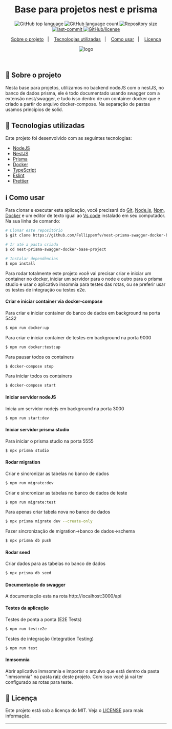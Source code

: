 <!-- /* cSpell:disable */
/* spell-checker: disable */
/* spellchecker: disable */ -->
<h1 align="center">Base para projetos nest e prisma </h1>

<p align="center">
  <img alt="GitHub top language" src="https://img.shields.io/github/languages/top/Fellippemfv/nest-prisma-project-concepts">

  <img alt="GitHub language count" src="https://img.shields.io/github/languages/count/Fellippemfv/nest-prisma-project-concepts?color=red">

  <img alt="Repository size" src="https://img.shields.io/github/repo-size/Fellippemfv/nest-prisma-project-concepts?color=yellow">
  
  <a href="https://github.com/Fellippemfv/nest-prisma-project-concepts/commits/master">
  	<img alt="last-commit" src="https://img.shields.io/github/last-commit/Fellippemfv/nest-prisma-project-concepts">
  </a>

  <a href="https://github.com/Fellippemfv/nest-prisma-project-concepts/blob/master/LICENSE.md">
  	<img alt="GitHub/license" src="https://img.shields.io/github/license/Fellippemfv/nest-prisma-project-concepts">
  </a>
</p>

<p align="center">
  <a href="#round_pushpin-sobre-o-projeto">Sobre o projeto</a>&nbsp;&nbsp;&nbsp;|&nbsp;&nbsp;&nbsp;
  <a href="#rocket-tecnologias-utilizadas">Tecnologias utilizadas</a>&nbsp;&nbsp;&nbsp;|&nbsp;&nbsp;&nbsp;
  <a href="#information_source-como-usar">Como usar</a>&nbsp;&nbsp;&nbsp;|&nbsp;&nbsp;&nbsp;
  <a href="#memo-licença">Licença</a>
</p>

<p align="center">
  <img alt="logo" title="logo" src="https://user-images.githubusercontent.com/67835741/200043624-cfa0a999-6a95-482c-ab68-7e546a02282e.png" />
</p>

<br>

## :round_pushpin: Sobre o projeto

Nesta base para projetos, utilizamos no backend nodeJS com o nestJS, no banco de dados prisma, ele é todo documentado usando swagger com a extensão nest/swagger, e tudo isso dentro de um container docker que é criado a partir do arquivo docker-compose. Na separação de pastas usamos principios de solid.


## :rocket: Tecnologias utilizadas

Este projeto foi desenvolvido com as seguintes tecnologias:

-  [NodeJS](https://nodejs.org/en/)
-  [NestJS](https://nestjs.com)
-  [Prisma](https://www.prisma.io)
-  [Docker](https://www.docker.com)
-  [TypeScript](https://www.typescriptlang.org)
-  [Eslint](https://eslint.org)
-  [Prettier](https://prettier.io)

## :information_source: Como usar

Para clonar e executar esta aplicação, você precisará do [Git](https://git-scm.com), [Node.js](https://nodejs.org/en/), [Npm](https://www.npmjs.com/), [Docker](https://www.docker.com) e um editor de texto igual ao [Vs code](https://code.visualstudio.com/) instalado em seu computador. Na sua linha de comando:

```bash
# Clonar este repositório
$ git clone https://github.com/Fellippemfv/nest-prisma-swagger-docker-base-project

# Ir até a pasta criada
$ cd nest-prisma-swagger-docker-base-project

# Instalar dependências
$ npm install
```
Para rodar totalmente este projeto você vai precisar criar e iniciar um container no docker, iniciar um servidor para o node e outro para o prisma studio e usar o aplicativo insomnia para testes das rotas, ou se preferir usar os testes de integração ou testes e2e.

#### Criar e iniciar container via docker-compose

Para criar e iniciar container do banco de dados em background na porta 5432
```bash
$ npm run docker:up
```
Para criar e iniciar container de testes em background na porta 9000
```bash
$ npm run docker:test:up
```
Para pausar todos os containers
```bash
$ docker-compose stop
```

Para iniciar todos os containers
```bash
$ docker-compose start
```

#### Iniciar servidor nodeJS

Inicia um servidor nodejs em background na porta 3000
```bash
$ npm run start:dev
```

#### Iniciar servidor prisma studio

Para iniciar o prisma studio na porta 5555
```bash
$ npx prisma studio
```

#### Rodar migration
Criar e sincronizar as tabelas no banco de dados
```bash
$ npm run migrate:dev
```

Criar e sincronizar as tabelas no banco de dados de teste
```bash
$ npm run migrate:test
```

Para apenas criar tabela nova no banco de dados
```bash
$ npx prisma migrate dev --create-only
```

Fazer sincronização de migration->banco de dados->schema
```bash
$ npx prisma db push
```

#### Rodar seed
Criar dados para as tabelas no banco de dados
```bash
$ npx prisma db seed
```

#### Documentação do swagger
A documentação esta na rota http://localhost:3000/api

#### Testes da aplicação
Testes de ponta a ponta (E2E Tests)
```bash
$ npm run test:e2e
```

Testes de integração (Integration Testing)
```bash
$ npm run test
```
#### Inmsomnia 
Abrir aplicativo inmsomnia e importar o arquivo que está dentro da pasta "inmsomnia" na pasta raiz deste projeto. Com isso você já vai ter configurado as rotas para teste.

<!-- ##### Análise de requisitos 

###### Cadastro de usuário

**RF**
- Deve ser possível cadastrar um novo usuário.
- O usuário deve ser cadastrado, por padrão, com admin = false.

**RN** 
- Não deve ser possível cadastrar um novo usuário com um ID já existente.
- Não deve ser possível cadastrar um novo usuário com um email já existente.

###### Listagem de usuários

**RF** 
- Deve ser possível listar todos os usuários disponíveis
- Deve ser possível listar um usuário especifico pelo ID
- Deve ser possível fazer update de um usuário especifico pelo ID
- Deve ser possível deletar um usuário especifico pelo ID

**RN**
- Não deve ser possível listar um usuário com ID inexistente.
- Não deve ser possível fazer update de um usuário com ID inexistente.
- Não deve ser possível deletar um usuário com ID inexistente. -->

## :memo: Licença

Este projeto está sob a licença do MIT. Veja o [LICENSE](https://github.com/Fellippemfv/nest-prisma-project-concepts/blob/master/LICENSE.md) para mais informação.

---